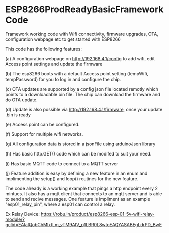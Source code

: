 # ESP8266ProdReadyBasicFrameworkCode
Framework working code with Wifi connectivity, firmware upgrades, OTA, configuration webpage etc to get started with ESP8266

This code has the following features:

(a) A configuration webpage on http://192.168.4.1/config to add wifi, edit Access point settings and update the firmware

(b) The esp8266 boots with a default Access point setting (tempWifi, tempPassword) for you to log in and configure the chip.

(c) OTA updates are supported by a config json file located remotly which points to a downloadable bin file. The chip can download the firmware and do OTA update.

(d) Update is also possible via http://192.168.4.1/firmware, once your update .bin is ready

(e) Access point can be configured.

(f) Support for multiple wifi networks.

(g) All configuration data is stored in a jsonFile using arduinoJson library

(h) Has basic http.GET() code which can be modifed to suit your need.

(i) Has basic MQTT code to connect to a MQTT server

(j) Feature addition is easy by defining a new feature in an enum and implimenting the setup() and loop() routines for the new feature.

The code already is a working example that pings a http endpoint every 2 mintues. It also has a mqtt client that connects to an mqtt server and is able to send and recive messages. One feature is impliment as an example "esp01_relay_pin", where a esp01 can control a relay. 

Ex Relay Device: https://robu.in/product/esp8266-esp-01-5v-wifi-relay-module/?gclid=EAIaIQobChMIxtLm_vTM9AIV_p1LBR0L8wtoEAQYASABEgLdrPD_BwE
